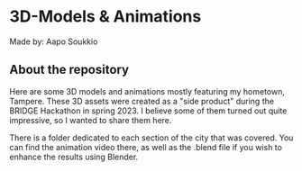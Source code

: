 # 3D-Models & Animations

Made by: Aapo Soukkio

## About the repository

Here are some 3D models and animations mostly featuring my hometown, Tampere. These 3D assets were created as a "side product" during the BRIDGE Hackathon in spring 2023. I believe some of them turned out quite impressive, so I wanted to share them here.

There is a folder dedicated to each section of the city that was covered. You can find the animation video there, as well as the .blend file if you wish to enhance the results using Blender.


